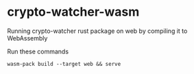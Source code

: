 # crypto-watcher-wasm
Running crypto-watcher rust package on web by compiling it to WebAssembly


Run these commands
```
wasm-pack build --target web && serve
```
